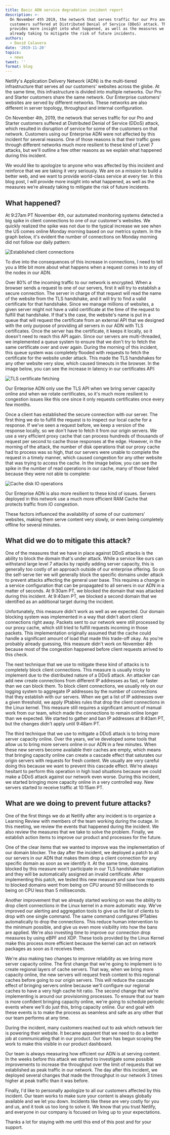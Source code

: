 ```yaml
---
title: Basic ADN service degradation incident report
description: >-
  On November 4th 2019, the network that serves traffic for our Pro and Starter
  customers suffered at Distributed Denial of Service (DDoS) attack. This post
  provides more insight into what happened, as well as the measures we’re
  already taking to mitigate the risk of future incidents.
authors:
  - David Calavera
date: '2019-11-20'
topics:
  - news
tweet: ''
format: blog
---
```

Netlify's Application Delivery Network (ADN) is the multi-tiered infrastructure that serves all our customers' websites across the globe. At the same time, this infrastructure is divided into multiple networks. Our Pro and Starter customers share the same network. Our Enterprise customers' websites are served by different networks. These networks are also different in server topology, throughput and internal configuration.

On November 4th, 2019, the network that serves traffic for our Pro and Starter customers suffered at Distributed Denial of Service (DDoS) attack, which resulted in disruption of service for some of the customers on that network. Customers using our Enterprise ADN were not affected by this incident for several reasons. One of those reasons is that their traffic goes through different networks much more resilient to these kind of Level 7 attacks, but we'll outline a few other reasons as we explain what happened during this incident.

We would like to apologize to anyone who was affected by this incident and reinforce that we are taking it very seriously. We are on a mission to build a better web, and we want to provide world-class service at every tier. In this blog post, I will provide more insight into what happened, as well as the measures we’re already taking to mitigate the risk of future incidents.



## What happened?

At 9:27am PT November 4th, our automated monitoring systems detected a big spike in client connections to one of our customer's websites. We quickly realized the spike was not due to the typical increase we see when the US comes online Monday morning based on our metrics system. In the graph below, it's evident the number of connections on Monday morning did not follow our daily pattern:

![Established client connections](/v3/img/blog/established-connections.png "Established client connections")

To dive into the consequences of this increase in connections, I need to tell you a little bit more about what happens when a request comes in to any of the nodes in our ADN.

Over 80% of the incoming traffic to our network is encrypted. When a browser sends a request to one of our servers, first it will try to establish a secure connection. The server in charge of that request will read the name of the website from the TLS handshake, and it will try to find a valid certificate for that handshake. Since we manage millions of websites, a given server might not have a valid certificate at the time of the request to fulfill that handshake. If that's the case, the website's name is put in a queue that will request the certificate from an external API that we designed with the only purpose of providing all servers in our ADN with TLS certificates. Once the server has the certificate, it keeps it locally, so it doesn't need to reach this API again. Since our servers are multi-threaded, we implemented a queue system to ensure that we don't try to fetch the same certificate over and over again. During the morning of this incident, this queue system was completely flooded with requests to fetch the certificate for the website under attack. This made the TLS handshakes for any other website very slow, which caused timeouts in the browser. In the image below, you can see the increase in latency in our certificates API:

![TLS certificate fetching](/v3/img/blog/certificate-fetch.png "TLS certificate fetching")

Our Enteprise ADN only use the TLS API when we bring server capacity online and when we rotate certificates, so it's much more resilient to congestion issues like this one since it only requests certificates once every few months.

Once a client has established the secure connection with our server. The first thing we do to fulfill the request is to inspect our local cache for a response. If we've seen a request before, we keep a version of the response locally, so we don't have to fetch it from our origin servers. We use a very efficient proxy cache that can process hundreds of thousands of request per second to cache those responses at the edge. However, in the morning of the attack, the number of disk operations that our proxy cache had to process was so high, that our servers were unable to complete the request in a timely manner, which caused congestion for any other website that was trying to access the cache. In the image below, you can see the spike in the number of read operations in our cache, many of those failed because they were not able to complete:

![Cache disk IO operations](/v3/img/blog/disk-iops.png "Cache disk IO operations")

Our Enteprise ADN is also more resilient to these kind of issues. Servers deployed in this network use a much more efficient RAM Cache that protects traffic from IO congestion.

These factors influenced the availability of some of our customers' websites, making them serve content very slowly, or even being completely offline for several minutes.

## What did we do to mitigate this attack?

One of the measures that we have in place against DDoS attacks is the ability to block the domain that's under attack. While a service like ours can withstand large level 7 attacks by rapidly adding server capacity, this is generally too costly of an approach outside of our enterprise offering. So on the self-serve tier we will generally block the specific domains under attack to prevent attacks affecting the general user base. This requires a change in a service configuration that can be propagated to all servers in our ADN in a matter of seconds. At 9:30am PT, we blocked the domain that was attacked during this incident. At 9:40am PT, we blocked a second domain that we identified as an additional target during the incident.

Unfortunately, this measure didn't work as well as we expected. Our domain blocking system was implemented in a way that didn't abort client connections right away. Packets sent to our network were still processed by our proxy cache, which still tried to fulfill requests incoming in those packets. This implementation originally assumed that the cache could handle a significant amount of load that made this trade-off okay. As you're probably already guessing, this measure didn't work on November 4th because most of the congestion happened before client requests arrived to this check.

The next technique that we use to mitigate these kind of attacks is to completely block client connections. This measure is usually tricky to implement due to the distributed nature of a DDoS attack. An attacker can add new create connections from different IP addresses as fast, or faster than we can block them. To block client connections, we usually rely on our logging system to aggregate IP addresses by the number of connections that they establish with our servers. When we get a list of IP addresses over a given threshold, we apply IPtables rules that drop the client connections in the Linux kernel. This measure still requires a significant amount of manual work from our team, which made the connections to remain online longer than we expected. We started to gather and ban IP addresses at 9:40am PT, but the changes didn't apply until 9:48am PT.

The third technique that we use to mitigate a DDoS attack is to bring more server capacity online. Over the years, we've developed some tools that allow us to bring more servers online in our ADN in a few minutes. When these new servers become available their caches are empty, which means that bringing capacity online can create a cascade effect that saturates our origin servers with requests for fresh content. We usually are very careful doing this because we want to prevent this cascade effect. We're always hesitant to perform this operation in high load situations because we could make a DDoS attack against our network even worse. During this incident, we started bringing more capacity online in a very controlled way. New servers started to receive traffic at 10:15am PT.

## What are we doing to prevent future attacks?

One of the first things we do at Netlify after any incident is to organize a Learning Review with members of the team working during the outage. In this meeting, we review the events that happened during the incident. We also review the measures that we take to solve the problem. Finally, we establish action items to improve our product and processes for the future.

One of the clear items that we wanted to improve was the implementation of our domain blocker. The day after the incident, we deployed a patch to all our servers in our ADN that makes them drop a client connection for any specific domain as soon as we identify it. At the same time, domains blocked by this measure won't participate in our TLS handshake negotiation and they will be automatically assigned an invalid certificate. After implementing this patch, we tested this new measure and saw how requests to blocked domains went from being on CPU around 50 milliseconds to being on CPU less than 5 milliseconds.

Another improvement that we already started working on was the ability to drop client connections in the Linux kernel in a more automatic way. We've improved our alerting and aggregation tools to give us the list of clients to drop with one single command. The same command configures IPTables automatically to drop the connections. This reduce human intervention to the minimum possible, and give us even more visibility into how the bans are applied. We're also investing time to improve our connection drop measures by using eBPF and XDP. These tools provided by the Linux Kernel make this process more efficient because the kernel can act on network packages as soon as it receives them.

We're also making two changes to improve reliability as we bring more server capacity online. The first change that we're going to implement is to create regional layers of cache servers. That way, when we bring more capacity online, the new servers will request fresh content to this regional caches before going to our origin servers. This will reduce the cascade effect of bringing servers online because we'll configure our regional caches to have a very high cache hit ratio. The second change that we're implementing is around our provisioning processes. To ensure that our team is more confident bringing capacity online, we're going to schedule periodic events where we'll do just this, bring capacity online. Our end goal with these events is to make the process as seamless and safe as any other that our team performs at any time.

During the incident, many customers reached out to ask which network tier is powering their website. It became apparent that we need to do a better job at communicating that in our product. Our team has begun scoping the work to make this visible in our product dashboard.

Our team is always measuring how efficient our ADN is at serving content. In the weeks before this attack we started to investigate some possible improvements to increase the throughput over the limit of requests that we established as peak traffic in our network. The day after this incident, we deployed several changes that made the throughput in our network 3 times higher at peak traffic than it was before.

Finally, I'd like to personally apologize to all our customers affected by this incident. Our team works to make sure your content is always globally available and we let you down. Incidents like these are very costly for you and us, and it took us too long to solve it. We know that you trust Netlify, and everyone in our company is focused on living up to your expectations.

Thanks a lot for staying with me until this end of this post and for your support.
